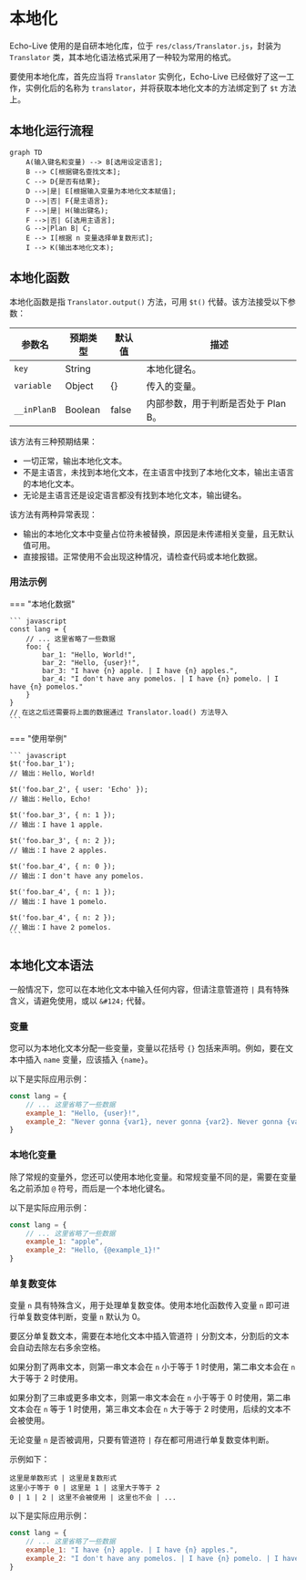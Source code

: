 # 本地化

Echo-Live 使用的是自研本地化库，位于 `res/class/Translator.js`，封装为 `Translator` 类，其本地化语法格式采用了一种较为常用的格式。

要使用本地化库，首先应当将 `Translator` 实例化，Echo-Live 已经做好了这一工作，实例化后的名称为 `translator`，并将获取本地化文本的方法绑定到了 `$t` 方法上。

## 本地化运行流程

``` mermaid
graph TD
    A(输入键名和变量) --> B[选用设定语言];
    B --> C[根据键名查找文本];
    C --> D{是否有结果};
    D -->|是| E[根据输入变量为本地化文本赋值];
    D -->|否| F{是主语言};
    F -->|是| H(输出键名);
    F -->|否| G[选用主语言];
    G -->|Plan B| C;
    E --> I[根据 n 变量选择单复数形式];
    I --> K(输出本地化文本);
```

## 本地化函数

本地化函数是指 `Translator.output()` 方法，可用 `$t()` 代替。该方法接受以下参数：

| 参数名 | 预期类型 | 默认值 | 描述 |
| - | - | - | - |
| `key` | String | | 本地化键名。 |
| `variable` | Object | {} | 传入的变量。 |
| `__inPlanB` | Boolean | false | 内部参数，用于判断是否处于 Plan B。 |

该方法有三种预期结果：

- 一切正常，输出本地化文本。
- 不是主语言，未找到本地化文本，在主语言中找到了本地化文本，输出主语言的本地化文本。
- 无论是主语言还是设定语言都没有找到本地化文本，输出键名。

该方法有两种异常表现：

- 输出的本地化文本中变量占位符未被替换，原因是未传递相关变量，且无默认值可用。
- 直接报错。正常使用不会出现这种情况，请检查代码或本地化数据。

### 用法示例

=== "本地化数据"

    ``` javascript
    const lang = {
        // ... 这里省略了一些数据
        foo: {
            bar_1: "Hello, World!",
            bar_2: "Hello, {user}!",
            bar_3: "I have {n} apple. | I have {n} apples.",
            bar_4: "I don't have any pomelos. | I have {n} pomelo. | I have {n} pomelos."
        }
    }
    // 在这之后还需要将上面的数据通过 Translator.load() 方法导入
    ```

=== "使用举例"

    ``` javascript
    $t('foo.bar_1');
    // 输出：Hello, World!

    $t('foo.bar_2', { user: 'Echo' });
    // 输出：Hello, Echo!

    $t('foo.bar_3', { n: 1 });
    // 输出：I have 1 apple. 

    $t('foo.bar_3', { n: 2 });
    // 输出：I have 2 apples. 

    $t('foo.bar_4', { n: 0 });
    // 输出：I don't have any pomelos.

    $t('foo.bar_4', { n: 1 });
    // 输出：I have 1 pomelo.

    $t('foo.bar_4', { n: 2 });
    // 输出：I have 2 pomelos.
    ```

## 本地化文本语法

一般情况下，您可以在本地化文本中输入任何内容，但请注意管道符 `|` 具有特殊含义，请避免使用，或以 `&#124;` 代替。

### 变量

您可以为本地化文本分配一些变量，变量以花括号 `{}` 包括来声明。例如，要在文本中插入 `name` 变量，应该插入 `{name}`。

以下是实际应用示例：

``` javascript
const lang = {
    // ... 这里省略了一些数据
    example_1: "Hello, {user}!",
    example_2: "Never gonna {var1}, never gonna {var2}. Never gonna {var3} and {var4} you."
}
```

### 本地化变量

除了常规的变量外，您还可以使用本地化变量。和常规变量不同的是，需要在变量名之前添加 `@` 符号，而后是一个本地化键名。

以下是实际应用示例：

``` javascript
const lang = {
    // ... 这里省略了一些数据
    example_1: "apple",
    example_2: "Hello, {@example_1}!"
}
```

### 单复数变体

变量 `n` 具有特殊含义，用于处理单复数变体。使用本地化函数传入变量 `n` 即可进行单复数变体判断，变量 `n` 默认为 0。

要区分单复数文本，需要在本地化文本中插入管道符 `|` 分割文本，分割后的文本会自动去除左右多余空格。

如果分割了两串文本，则第一串文本会在 `n` 小于等于 1 时使用，第二串文本会在 `n` 大于等于 2 时使用。

如果分割了三串或更多串文本，则第一串文本会在 `n` 小于等于 0 时使用，第二串文本会在 `n` 等于 1 时使用，第三串文本会在 `n` 大于等于 2 时使用，后续的文本不会被使用。

无论变量 `n` 是否被调用，只要有管道符 `|` 存在都可用进行单复数变体判断。

示例如下：

```
这里是单数形式 | 这里是复数形式
这里小于等于 0 | 这里是 1 | 这里大于等于 2
0 | 1 | 2 | 这里不会被使用 | 这里也不会 | ...
```

以下是实际应用示例：

``` javascript
const lang = {
    // ... 这里省略了一些数据
    example_1: "I have {n} apple. | I have {n} apples.",
    example_2: "I don't have any pomelos. | I have {n} pomelo. | I have {n} pomelos."
}
```